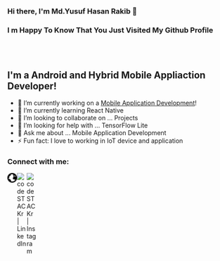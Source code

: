 
### Hi there, I'm Md.Yusuf Hasan Rakib  👋
###  I m Happy To Know That You Just Visited My Github Profile
<br/>
<br/>

## I'm a Android and Hybrid Mobile Appliaction Developer!

- 🔭 I’m currently working on a [Mobile Application Development][website]!
- 🌱 I’m currently learning React Native
- 👯 I’m looking to collaborate on ... Projects
- 🤔 I’m looking for help with ...  TensorFlow Lite
- 💬 Ask me about ... Mobile Application Development
- ⚡ Fun fact:  I love to working in IoT device and application



### Connect with me:

[<img align="left" alt="codeSTACKr.com" width="22px" src="https://raw.githubusercontent.com/iconic/open-iconic/master/svg/globe.svg" />][website]
[<img align="left" alt="codeSTACKr | LinkedIn" width="22px" src="https://cdn.jsdelivr.net/npm/simple-icons@v3/icons/linkedin.svg" />][linkedin]
[<img align="left" alt="codeSTACKr | Instagram" width="22px" src="https://cdn.jsdelivr.net/npm/simple-icons@3/icons/gmail.svg" />][gmail]

<br />
<br/>




[website]: https://sites.google.com/view/rakibdiucse/
[linkedin]: https://www.linkedin.com/in/md-yusuf-hasan-rakib-004b401a4
[gmail]: rakib.hasan7483@gmail.com


